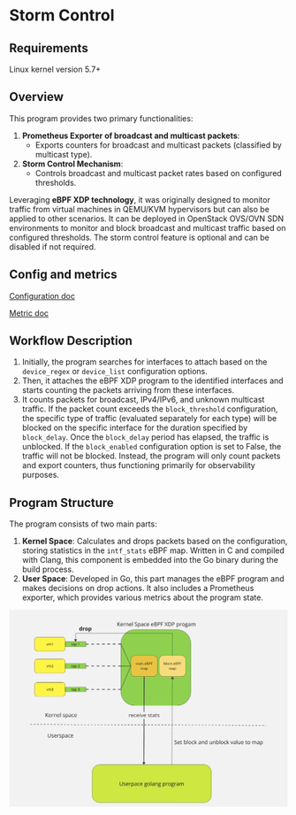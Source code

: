 # Storm Control

## Requirements
Linux kernel version 5.7+

## Overview
This program provides two primary functionalities:
1. **Prometheus Exporter of broadcast and multicast packets**: 
    - Exports counters for broadcast and multicast packets (classified by multicast type).
2. **Storm Control Mechanism**: 
    - Controls broadcast and multicast packet rates based on configured thresholds.

Leveraging **eBPF XDP technology**, it was originally designed to monitor traffic from virtual machines in QEMU/KVM hypervisors but can also be applied to other scenarios. It can be deployed in OpenStack OVS/OVN SDN environments to monitor and block broadcast and multicast traffic based on configured thresholds. The storm control feature is optional and can be disabled if not required.

## Config and metrics

[Configuration doc](./docs/config_options.md)

[Metric doc](./docs/metrics.md)

## Workflow Description
1. Initially, the program searches for interfaces to attach based on the `device_regex` or `device_list` configuration options.
2. Then, it attaches the eBPF XDP program to the identified interfaces and starts counting the packets arriving from these interfaces.
3. It counts packets for broadcast, IPv4/IPv6, and unknown multicast traffic. If the packet count exceeds the `block_threshold` configuration, the specific type of traffic (evaluated separately for each type) will be blocked on the specific interface for the duration specified by `block_delay`. Once the `block_delay` period has elapsed, the traffic is unblocked. If the `block_enabled` configuration option is set to False, the traffic will not be blocked. Instead, the program will only count packets and export counters, thus functioning primarily for observability purposes.

## Program Structure
The program consists of two main parts:
1. **Kernel Space**: Calculates and drops packets based on the configuration, storing statistics in the `intf_stats` eBPF map. Written in C and compiled with Clang, this component is embedded into the Go binary during the build process.
2. **User Space**: Developed in Go, this part manages the eBPF program and makes decisions on drop actions. It also includes a Prometheus exporter, which provides various metrics about the program state.

![Program Structure](./docs/prog.png)
